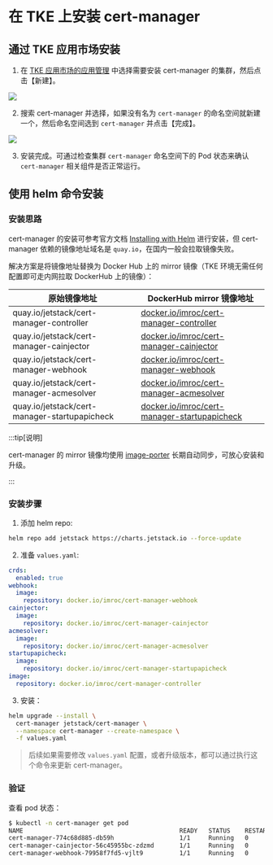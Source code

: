 # 在 TKE 上安装 cert-manager

## 通过 TKE 应用市场安装

1. 在 [TKE 应用市场的应用管理](https://console.cloud.tencent.com/tke2/helm) 中选择需要安装 cert-manager 的集群，然后点击【新建】。

![](https://image-host-1251893006.cos.ap-chengdu.myqcloud.com/2024%2F10%2F21%2F20241021171014.png)

2. 搜索 cert-manager 并选择，如果没有名为 `cert-manager` 的命名空间就新建一个，然后命名空间选到 `cert-manager` 并点击【完成】。

![](https://image-host-1251893006.cos.ap-chengdu.myqcloud.com/2024%2F10%2F21%2F20241021171432.png)

3. 安装完成。可通过检查集群 `cert-manager` 命名空间下的 Pod 状态来确认 `cert-manager` 相关组件是否正常运行。

## 使用 helm 命令安装

### 安装思路

cert-manager 的安装可参考官方文档 [Installing with Helm](https://cert-manager.io/docs/installation/helm/) 进行安装，但 cert-manager 依赖的镜像地址域名是 `quay.io`，在国内一般会拉取镜像失败。

解决方案是将镜像地址替换为 Docker Hub 上的 mirror 镜像（TKE 环境无需任何配置即可走内网拉取 DockerHub 上的镜像）：

| 原始镜像地址                                  | DockerHub mirror 镜像地址                                                                                                        |
| --------------------------------------------- | -------------------------------------------------------------------------------------------------------------------------------- |
| quay.io/jetstack/cert-manager-controller      | [docker.io/imroc/cert-manager-controller](https://hub.docker.com/repository/docker/imroc/cert-manager-controller/tags)           |
| quay.io/jetstack/cert-manager-cainjector      | [docker.io/imroc/cert-manager-cainjector](https://hub.docker.com/repository/docker/imroc/cert-manager-cainjector/tags)           |
| quay.io/jetstack/cert-manager-webhook         | [docker.io/imroc/cert-manager-webhook](https://hub.docker.com/repository/docker/imroc/cert-manager-webhook/tags)                 |
| quay.io/jetstack/cert-manager-acmesolver      | [docker.io/imroc/cert-manager-acmesolver](https://hub.docker.com/repository/docker/imroc/cert-manager-acmesolver/tags)           |
| quay.io/jetstack/cert-manager-startupapicheck | [docker.io/imroc/cert-manager-startupapicheck](https://hub.docker.com/repository/docker/imroc/cert-manager-startupapicheck/tags) |

:::tip[说明]

cert-manager 的 mirror 镜像均使用 [image-porter](https://github.com/imroc/image-porter) 长期自动同步，可放心安装和升级。

:::

### 安装步骤

1. 添加 helm repo:

```bash
helm repo add jetstack https://charts.jetstack.io --force-update
```

2. 准备 `values.yaml`:

```yaml showLineNumbers title="values.yaml"
crds:
  enabled: true
webhook:
  image:
    repository: docker.io/imroc/cert-manager-webhook
cainjector:
  image:
    repository: docker.io/imroc/cert-manager-cainjector
acmesolver:
  image:
    repository: docker.io/imroc/cert-manager-acmesolver
startupapicheck:
  image:
    repository: docker.io/imroc/cert-manager-startupapicheck
image:
  repository: docker.io/imroc/cert-manager-controller
```

3. 安装：

```bash
helm upgrade --install \
  cert-manager jetstack/cert-manager \
  --namespace cert-manager --create-namespace \
  -f values.yaml
```

> 后续如果需要修改 `values.yaml` 配置，或者升级版本，都可以通过执行这个命令来更新 cert-manager。

### 验证

查看 pod 状态：

```bash
$ kubectl -n cert-manager get pod
NAME                                           READY   STATUS    RESTARTS   AGE
cert-manager-774c68d885-db59h                  1/1     Running   0          23s
cert-manager-cainjector-56c45955bc-zdzmd       1/1     Running   0          23s
cert-manager-webhook-79958f7fd5-vjlt9          1/1     Running   0          23s
```
